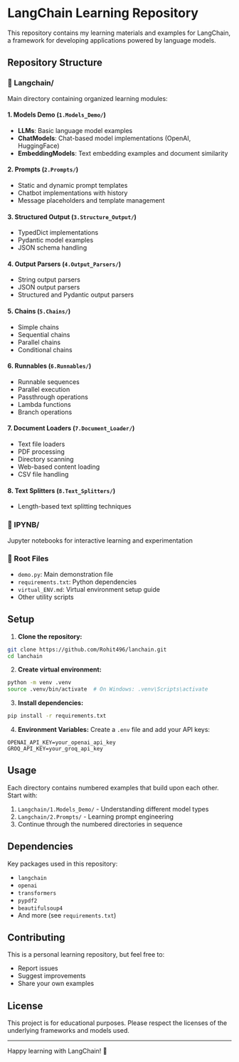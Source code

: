 # LangChain Learning Repository

This repository contains my learning materials and examples for LangChain, a framework for developing applications powered by language models.

## Repository Structure

### 📁 Langchain/

Main directory containing organized learning modules:

#### 1. Models Demo (`1.Models_Demo/`)

- **LLMs**: Basic language model examples
- **ChatModels**: Chat-based model implementations (OpenAI, HuggingFace)
- **EmbeddingModels**: Text embedding examples and document similarity

#### 2. Prompts (`2.Prompts/`)

- Static and dynamic prompt templates
- Chatbot implementations with history
- Message placeholders and template management

#### 3. Structured Output (`3.Structure_Output/`)

- TypedDict implementations
- Pydantic model examples
- JSON schema handling

#### 4. Output Parsers (`4.Output_Parsers/`)

- String output parsers
- JSON output parsers
- Structured and Pydantic output parsers

#### 5. Chains (`5.Chains/`)

- Simple chains
- Sequential chains
- Parallel chains
- Conditional chains

#### 6. Runnables (`6.Runnables/`)

- Runnable sequences
- Parallel execution
- Passthrough operations
- Lambda functions
- Branch operations

#### 7. Document Loaders (`7.Document_Loader/`)

- Text file loaders
- PDF processing
- Directory scanning
- Web-based content loading
- CSV file handling

#### 8. Text Splitters (`8.Text_Splitters/`)

- Length-based text splitting techniques

### 📁 IPYNB/

Jupyter notebooks for interactive learning and experimentation

### 📁 Root Files

- `demo.py`: Main demonstration file
- `requirements.txt`: Python dependencies
- `virtual_ENV.md`: Virtual environment setup guide
- Other utility scripts

## Setup

1. **Clone the repository:**

```bash
git clone https://github.com/Rohit496/lanchain.git
cd lanchain
```

2. **Create virtual environment:**

```bash
python -m venv .venv
source .venv/bin/activate  # On Windows: .venv\Scripts\activate
```

3. **Install dependencies:**

```bash
pip install -r requirements.txt
```

4. **Environment Variables:**
   Create a `.env` file and add your API keys:

```
OPENAI_API_KEY=your_openai_api_key
GROQ_API_KEY=your_groq_api_key
```

## Usage

Each directory contains numbered examples that build upon each other. Start with:

1. `Langchain/1.Models_Demo/` - Understanding different model types
2. `Langchain/2.Prompts/` - Learning prompt engineering
3. Continue through the numbered directories in sequence

## Dependencies

Key packages used in this repository:

- `langchain`
- `openai`
- `transformers`
- `pypdf2`
- `beautifulsoup4`
- And more (see `requirements.txt`)

## Contributing

This is a personal learning repository, but feel free to:

- Report issues
- Suggest improvements
- Share your own examples

## License

This project is for educational purposes. Please respect the licenses of the underlying frameworks and models used.

---

Happy learning with LangChain! 🚀
